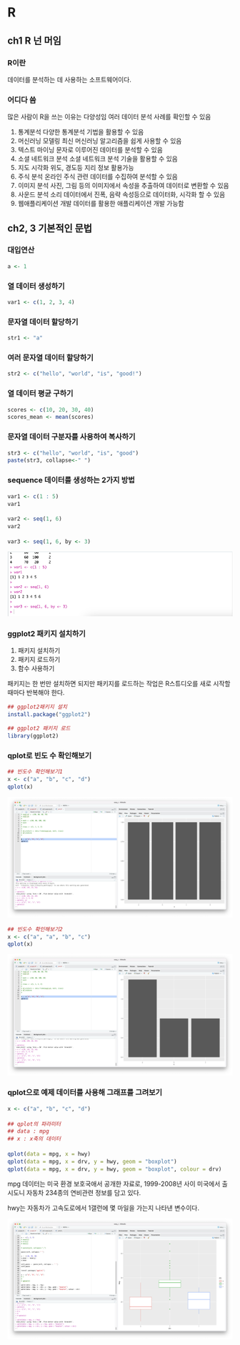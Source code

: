 # R
## ch1 R 넌 머임
### R이란
데이터를 분석하는 데 사용하는 소프트웨어이다.

### 어디다 씀
많은 사람이 R을 쓰는 이유는 다양성임 여러 데이터 분석 사례를 확인할 수 있음
1. 통계분석
   다양한 통계분석 기법을 활용할 수 있음
2. 머신러닝 모델링
   최신 머신러닝 알고리즘을 쉽게 사용할 수 있음
3. 텍스트 마이닝
   문자로 이루어진 데이터를 분석할 수 있음
4. 소셜 네트워크 분석
   소셜 네트워크 분석 기술을 활용할 수 있음
5. 지도 시각화
   위도, 경도등 지리 정보 활용가능
6. 주식 분석
   온라인 주식 관련 데이터를 수집하여 분석할 수 있음
7. 이미지 분석
   사진, 그림 등의 이미지에서 속성을 추출하여 데이터로 변환할 수 있음
8. 사운드 분석
   소리 데이터에서 진폭, 음략 속성등으로 데이터화, 시각화 할 수 있음
9. 웹애플리케이션 개발
   데이터를 활용한 애플리케이션 개발 가능함

## ch2, 3 기본적인 문법

### 대입연산
```r
a <- 1
```

### 열 데이터 생성하기
```r
var1 <- c(1, 2, 3, 4)
```

### 문자열 데이터 할당하기
```r
str1 <- "a"
```

### 여러 문자열 데이터 할당하기
```r
str2 <- c("hello", "world", "is", "good!")
```

### 열 데이터 평균 구하기
```r
scores <- c(10, 20, 30, 40)
scores_mean <- mean(scores)
```

### 문자열 데이터 구분자를 사용하여 복사하기
```r
str3 <- c("hello", "world", "is", "good")
paste(str3, collapse<-" ")
```

### sequence 데이터를 생성하는 2가지 방법
```r
var1 <- c(1 : 5)
var1

var2 <- seq(1, 6)
var2

var3 <- seq(1, 6, by <- 3)
```

![alt text](image.png)

### ggplot2 패키지 설치하기
1. 패키지 설치하기
2. 패키지 로드하기
3. 함수 사용하기

패키지는 한 번만 설치하면 되지만 패키지를 로드하는 작업은 R스튜디오를 새로 시작할 때마다 반복해야 한다.

```R
## ggplot2패키지 설치
install.package("ggplot2")
```

```R
## ggplot2 패키지 로드
library(ggplot2)
```

### qplot로 빈도 수 확인해보기
```R
## 빈도수 확인해보기1
x <- c("a", "b", "c", "d")
qplot(x)
```
![alt text](image-2.png)


```R
## 빈도수 확인해보기2
x <- c("a", "a", "b", "c")
qplot(x)
```
![alt text](image-3.png)

### qplot으로 예제 데이터를 사용해 그래프를 그려보기

```R
x <- c("a", "b", "c", "d")

## qplot의 파라미터
## data : mpg
## x : x축의 데이터

qplot(data = mpg, x = hwy)
qplot(data = mpg, x = drv, y = hwy, geom = "boxplot")
qplot(data = mpg, x = drv, y = hwy, geom = "boxplot", colour = drv)
```

mpg 데이터는 미국 환경 보호국애서 공개한 자료로, 1999-2008년 사이 미국에서 출시도니 자동차 234종의 연비관련 정보를 담고 있다.

hwy는 자동차가 고속도로에서 1갤런에 몇 마일을 가는지 나타낸 변수이다.

![alt text](image-4.png)

